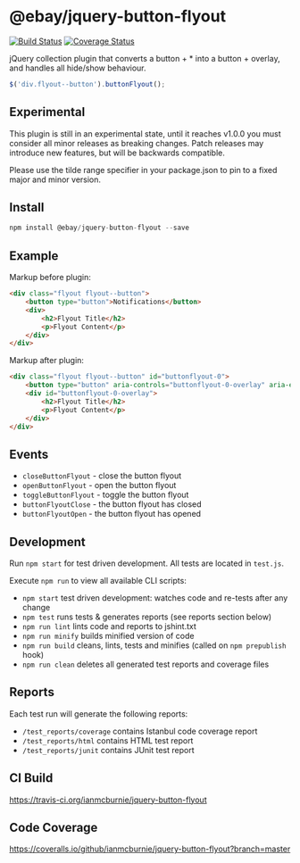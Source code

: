 # @ebay/jquery-button-flyout

<p>
    <a href="https://travis-ci.org/ianmcburnie/jquery-button-flyout"><img src="https://api.travis-ci.org/ianmcburnie/jquery-button-flyout.svg?branch=master" alt="Build Status" /></a>
    <a href='https://coveralls.io/github/ianmcburnie/jquery-button-flyout?branch=master'><img src='https://coveralls.io/repos/ianmcburnie/jquery-button-flyout/badge.svg?branch=master&service=github' alt='Coverage Status' /></a>
</p>

jQuery collection plugin that converts a button + * into a button + overlay, and handles all hide/show behaviour.

```js
$('div.flyout--button').buttonFlyout();
```

## Experimental

This plugin is still in an experimental state, until it reaches v1.0.0 you must consider all minor releases as breaking changes. Patch releases may introduce new features, but will be backwards compatible.

Please use the tilde range specifier in your package.json to pin to a fixed major and minor version.

## Install

```js
npm install @ebay/jquery-button-flyout --save
```

## Example

Markup before plugin:

```html
<div class="flyout flyout--button">
    <button type="button">Notifications</button>
    <div>
        <h2>Flyout Title</h2>
        <p>Flyout Content</p>
    </div>
</div>
```

Markup after plugin:

```html
<div class="flyout flyout--button" id="buttonflyout-0">
    <button type="button" aria-controls="buttonflyout-0-overlay" aria-expanded="false">Notifications</button>
    <div id="buttonflyout-0-overlay">
        <h2>Flyout Title</h2>
        <p>Flyout Content</p>
    </div>
</div>
```

## Events

* `closeButtonFlyout` - close the button flyout
* `openButtonFlyout` - open the button flyout
* `toggleButtonFlyout` - toggle the button flyout
* `buttonFlyoutClose` - the button flyout has closed
* `buttonFlyoutOpen` - the button flyout has opened

## Development

Run `npm start` for test driven development. All tests are located in `test.js`.

Execute `npm run` to view all available CLI scripts:

* `npm start` test driven development: watches code and re-tests after any change
* `npm test` runs tests & generates reports (see reports section below)
* `npm run lint` lints code and reports to jshint.txt
* `npm run minify` builds minified version of code
* `npm run build` cleans, lints, tests and minifies (called on `npm prepublish` hook)
* `npm run clean` deletes all generated test reports and coverage files

## Reports

Each test run will generate the following reports:

* `/test_reports/coverage` contains Istanbul code coverage report
* `/test_reports/html` contains HTML test report
* `/test_reports/junit` contains JUnit test report

## CI Build

https://travis-ci.org/ianmcburnie/jquery-button-flyout

## Code Coverage

https://coveralls.io/github/ianmcburnie/jquery-button-flyout?branch=master
